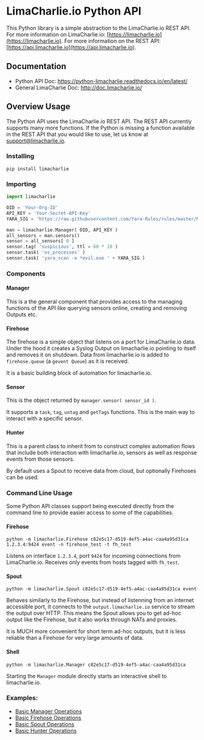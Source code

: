 # LimaCharlie.io Python API

This Python library is a simple abstraction to the LimaCharlie.io REST API.
For more information on LimaCharlie.io: [https://limacharlie.io](https://limacharlie.io).
For more information on the REST API: [https://api.limacharlie.io](https://api.limacharlie.io).

## Documentation
* Python API Doc: https://python-limacharlie.readthedocs.io/en/latest/
* General LimaCharlie Doc: http://doc.limacharlie.io/

## Overview Usage
The Python API uses the LimaCharlie.io REST API. The REST API currently
supports many more functions. If the Python is missing a function available
in the REST API that you would like to use, let us know at support@limacharlie.io.

### Installing
`pip install limacharlie`

### Importing
```python
import limacharlie

OID = 'Your-Org-ID'
API_KEY = 'Your-Secret-API-Key'
YARA_SIG = 'https://raw.githubusercontent.com/Yara-Rules/rules/master/Malicious_Documents/Maldoc_PDF.yar'

man = limacharlie.Manager( OID, API_KEY )
all_sensors = man.sensors()
sensor = all_sensors[ 0 ]
sensor.tag( 'suspicious', ttl = 60 * 10 )
sensor.task( 'os_processes' )
sensor.task( 'yara_scan -e *evil.exe ' + YARA_SIG )
```

### Components
#### Manager
This is a the general component that provides access to the managing functions
of the API like querying sensors online, creating and removing Outputs etc.

#### Firehose
The firehose is a simple object that listens on a port for LimaCharlie.io data.
Under the hood it creates a Syslog Output on limacharlie.io pointing to itself
and removes it on shutdown. Data from limacharlie.io is added to `firehose.queue`
(a `gevent Queue`) as it is received.

It is a basic building block of automation for limacharlie.io.

#### Sensor
This is the object returned by `manager.sensor( sensor_id )`.

It supports a `task`, `tag`, `untag` and `getTags` functions. This
is the main way to interact with a specific sensor.

#### Hunter
This is a parent class to inherit from to construct complex automation flows
that include both interaction with limacharlie.io, sensors as well as response events
from those sensors.

By default uses a Spout to receive data from cloud, but optionally Firehoses can be used.

### Command Line Usage
Some Python API classes support being executed directly from the command line
to provide easier access to some of the capabilities.

#### Firehose
`python -m limacharlie.Firehose c82e5c17-d519-4ef5-a4ac-caa4a95d31ca 1.2.3.4:9424 event -n firehose_test -t fh_test`

Listens on interface `1.2.3.4`, port `9424` for incoming connections from LimaCharlie.io.
Receives only events from hosts tagged with `fh_test`.

#### Spout
`python -m limacharlie.Spout c82e5c17-d519-4ef5-a4ac-caa4a95d31ca event`

Behaves similarly to the Firehose, but instead of listenning from an internet accessible port, it
connects to the `output.limacharlie.io` service to stream the output over HTTP. This means the Spout
allows you to get ad-hoc output like the Firehose, but it also works through NATs and proxies.

It is MUCH more convenient for short term ad-hoc outputs, but it is less reliable than a Firehose for
very large amounts of data.

#### Shell
`python -m limacharlie.Manager c82e5c17-d519-4ef5-a4ac-caa4a95d31ca`

Starting the `Manager` module directly starts an interactive shell to limacharlie.io.

### Examples:
* [Basic Manager Operations](limacharlie/demo_manager.py)
* [Basic Firehose Operations](limacharlie/demo_firehose.py)
* [Basic Spout Operations](limacharlie/demo_spout.py)
* [Basic Hunter Operations](limacharlie/demo_hunter.py)
